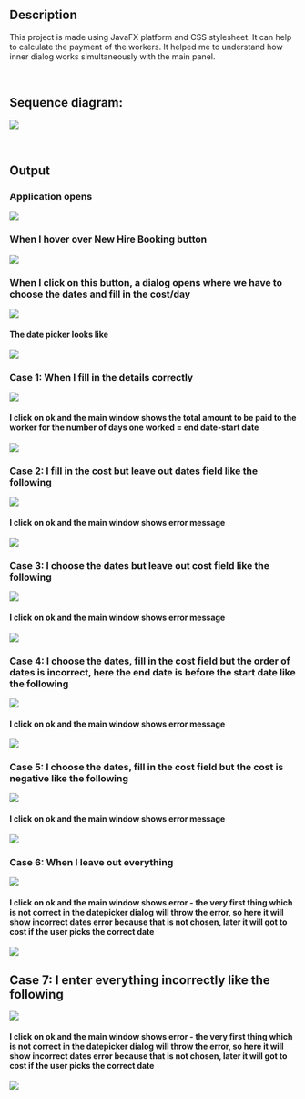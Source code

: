 ## Description

This project is made using JavaFX platform and CSS stylesheet. It can help to calculate the payment of the workers. It helped me to understand how inner dialog works simultaneously with the main panel.

<br/>

## Sequence diagram:

![](IMAGES/sequence.png)

<br/>

## Output

### Application opens

![](IMAGES/output0.png)

### When I hover over New Hire Booking button

![](IMAGES/output1.png)

### When I click on this button, a dialog opens where we have to choose the dates and fill in the cost/day

![](IMAGES/output2.png)

#### The date picker looks like

![](IMAGES/output11.png)

### Case 1: When I fill in the details correctly

![](IMAGES/output3.png)

#### I click on ok and the main window shows the total amount to be paid to the worker for the number of days one worked = end date-start date

![](IMAGES/output4.png)

### Case 2: I fill in the cost but leave out dates field like the following

![](IMAGES/output5.png)

#### I click on ok and the main window shows error message

![](IMAGES/output6.png)

### Case 3: I choose the dates but leave out cost field like the following

![](IMAGES/output7.png)

#### I click on ok and the main window shows error message

![](IMAGES/output8.png)

### Case 4: I choose the dates, fill in the cost field but the order of dates is incorrect, here the end date is before the start date like the following

![](IMAGES/output9.png)

#### I click on ok and the main window shows error message

![](IMAGES/output10.png)

### Case 5: I choose the dates, fill in the cost field but the cost is negative like the following

![](IMAGES/output12.png)

#### I click on ok and the main window shows error message

![](IMAGES/output13.png)

### Case 6: When I leave out everything

![](IMAGES/output2.png)

#### I click on ok and the main window shows error - the very first thing which is not correct in the datepicker dialog will throw the error, so here it will show incorrect dates error because that is not chosen, later it will got to cost if the user picks the correct date

![](IMAGES/output6.png)

## Case 7: I enter everything incorrectly like the following

![](IMAGES/output14.png)

#### I click on ok and the main window shows error - the very first thing which is not correct in the datepicker dialog will throw the error, so here it will show incorrect dates error because that is not chosen, later it will got to cost if the user picks the correct date

![](IMAGES/output6.png)




